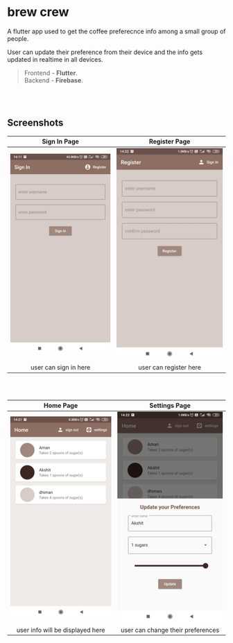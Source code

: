# brew crew

A flutter app used to get the coffee preferecnce info among a small group of people.

User can update their preference from their device and the info gets updated in realtime in all devices.

>Frontend - **Flutter**.\
>Backend - **Firebase**.

<br></br>

## Screenshots

| **Sign In Page** |  **Register Page** |
| :------: | :----: |
|![1](assets\signin.jpg)|![1](assets\reg.jpg)
|user can sign in here|user can register here|

<br></br>


| **Home Page** |  **Settings Page** |
| :------: | :----: |
|![1](assets\main.jpg)|![1](assets\settings.jpg)
|user info will be displayed here|user can change their preferences|




